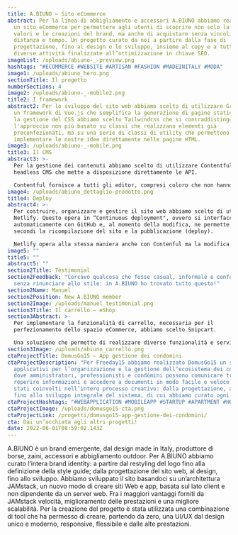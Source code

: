 ```yaml
---
title: A.BIUNO – Sito eCommerce
abstract: Per la linea di abbigliamento e accessori A.BIUNO abbiamo realizzato
  un sito eCommerce per permettere agli utenti di scoprire non solo la storia, i
  valori e le creazioni del brand, ma anche di acquistare senza vincoli di
  distanza e tempo. Un progetto curato da noi a partire dalla fase di
  progettazione, fino al design e lo sviluppo, insieme al copy e a tutte le
  diverse attività finalizzate all’ottimizzazione in chiave SEO.
imageList: /uploads/abiuno-_-preview.png
hashtags: "#ECOMMERCE #WEBSITE #ARTISAN #FASHION #MADEINITALY #MODA"
image1: /uploads/abiuno_hero.png
sectionTitle: Il progetto
numberSections: 4
image2: /uploads/abiuno-_-mobile2.png
title2: I framework
abstract2: Per lo sviluppo del sito web abbiamo scelto di utilizzare Gridsome,
  un framework di Vue.js che semplifica la generazione di pagine statiche. Per
  la gestione del CSS abbiamo scelto Tailwindcss che si contraddistingue per
  l'approccio non più basato su classi che realizzano elementi già
  preconfezionati, ma su una serie di classi di utility che permettono di
  implementare le nostre idee direttamente nelle pagine HTML.
image3: /uploads/abiuno-_-mobile.png
title3: Il CMS
abstract3: >-
  Per la gestione dei contenuti abbiamo scelto di utilizzare Contentful, un
  headless CMS che mette a disposizione direttamente le API. 

  Contentful fornisce a tutti gli editor, compresi coloro che non hanno particolare dimestichezza con i codici, la possibilità di gestire in modo interattivo un’interfaccia di modifica intuitiva e facile da utilizzare.
image4: /uploads/abiuno_dettaglio-prodotto.png
title4: Deploy
abstract4: >-
  Per costruire, organizzare e gestire il sito web abbiamo scelto di utilizzare
  Netlify. Questo opera in “Continuous deployment", ovvero si interfaccia
  automaticamente con GitHub e, al momento della modifica, ne permette in pochi
  secondi la ricompilazione del sito e la pubblicazione (deploy). 

  Netlify opera alla stessa maniera anche con Contenful ma la modifica in questo caso non avviene su GitHub ma direttamente su Contentful.
image5: ""
title5: ""
abstract5: ""
section2Title: Testimonial
section2Feedback: "Cercavo qualcosa che fosse casual, informale e confortevole
  senza rinunciare allo stile: in A.BIUNO ho trovato tutto questo!"
section2Name: Manuel
section2Position: New A.BIUNO member
section2Image: /uploads/manuel_testimonial.png
section3Title: Il carrello – eShop
section3Abstract: >-
  Per implementare la funzionalità di carrello, necessaria per il
  perfezionamento dello spazio eCommerce, abbiamo scelto Snipcart. 

  Una soluzione che permette di realizzare diverse funzionalità e servizi come: dashboard per commercianti e clienti, gateway di pagamento, gestione dell'inventario, fatturazione; ma anche, creazione di cataloghi prodotti, codici promozionali e coupon. I vari strumenti di personalizzazione che utilizzano HTML e CSS Markup ci hanno permesso di creare una soluzione custom sulle esigenze del cliente.
section3Image: /uploads/abiuno_carrello.png
ctaProjectTitle: DomusGo15 – App gestione dei condomini
ctaProjectDescription: "Per Freeday15 abbiamo realizzato DomusGo15 un sistema di
  applicativi per l’organizzazione e la gestione dell’ecosistema dei condomìni
  dove amministratori, professionisti e condòmini possono comunicare tra loro,
  reperire informazioni e accedere a documenti in modo facile e veloce. Siamo
  stati coinvolti nell’intero processo creativo: dalla progettazione, al design,
  fino allo sviluppo integrale del sistema, di cui abbiamo curato ogni aspetto."
ctaProjectHashtags: "#WEBAPPLICATION #MOBILEAPP #STARTUP #APARTMENT #HOUSE #COMMUNITY "
ctaProjectImage: /uploads/domusgo15-cta.png
ctaProjectLink: /progetti/domusgo15-app-gestione-dei-condomini/
cta: Dai un’occhiata agli altri progetti!
date: 2022-06-01T08:59:02.143Z
---
```

A.BIUNO è un brand emergente, dal design made in Italy, produttore di borse, zaini, accessori e abbigliamento outdoor. Per A.BIUNO abbiamo curato l’intera brand identity: a partire dal restyling del logo fino alla definizione della style guide; dalla progettazione del sito web, al design, fino allo sviluppo. 
Abbiamo sviluppato il sito basandoci su un’architettura JAMstack, un nuovo modo di creare siti Web e app, basata sul lato client e non dipendente da un server web. Fra i maggiori vantaggi forniti da JAMstack velocità, miglioramento delle prestazioni e una migliore scalabilità.
Per la creazione del progetto è stata utilizzata una combinazione di tool che ha permesso di creare, partendo da zero, una UI/UX dal design unico e moderno, responsive, flessibile e dalle alte prestazioni.